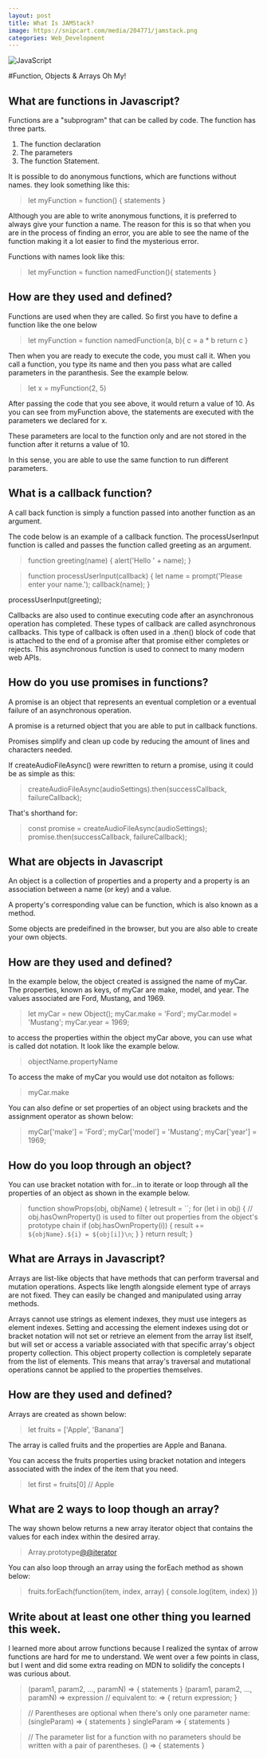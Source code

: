 ```yaml
---
layout: post
title: What Is JAMStack?
image: https://snipcart.com/media/204771/jamstack.png
categories: Web_Development
---
```

![JavaScript](https://miro.medium.com/max/1400/1*Ahomp1dXE5Ofb6Fgh_7WDA.jpeg)

#Function, Objects & Arrays Oh My!

## What are functions in Javascript?

Functions are a "subprogram" that can be called by code. The function has three parts. 

1. The function declaration
2. The parameters
3. The function Statement.

It is possible to do anonymous functions, which are functions without names. they look something like this:

>let myFunction = function() {
    statements
}

Although you are able to write anonymous functions, it is preferred to always give your function a name. The reason for this is so that when you are in the process of finding an error, you are able to see the name of the function making it a lot easier to find the mysterious error.

Functions with names look like this:

>let myFunction = function namedFunction(){
    statements
}


## How are they used and defined?

Functions are used when they are called. So first you have to define a function like the one below

>let myFunction = function namedFunction(a, b){
    c = a * b
    return c
}

Then when you are ready to execute the code, you must call it. When you call a function, you type its name and then you pass what are called parameters in the paranthesis. See the example below.

>let x = myFunction(2, 5)

After passing the code that you see above, it would return a value of 10. As you can see from myFunction above, the statements are executed with the parameters we declared for x.

These parameters are local to the function only and are not stored in the function after it returns a value of 10. 

In this sense, you are able to use the same function to run different parameters. 

## What is a callback function?

A call back function is simply a function passed into another function as an argument. 

The code below is an example of a callback function. The processUserInput function is called and passes the function called greeting as an argument.

>function greeting(name) {
  alert('Hello ' + name);
}

>function processUserInput(callback) {
  let name = prompt('Please enter your name.');
  callback(name);
}

processUserInput(greeting);


Callbacks are also used to continue executing code after an asynchronous operation has completed. These types of callback are called asynchronous callbacks. This type of callback is often used in a .then() block of code that is attached to the end of a promise after that promise either completes or rejects. This asynchronous function is used to connect to many modern web APIs.

## How do you use promises in functions?

A promise is an object that represents an eventual completion or a eventual failure of an asynchronous operation.

A promise is a returned object that you are able to put in callback functions.

Promises simplify and clean up code by reducing the amount of lines and characters needed.

If createAudioFileAsync() were rewritten to return a promise, using it could be as simple as this:

>createAudioFileAsync(audioSettings).then(successCallback, failureCallback);

That's shorthand for:

>const promise = createAudioFileAsync(audioSettings); 
promise.then(successCallback, failureCallback);

## What are objects in Javascript

An object is a collection of properties and a property and a property is an association between a name (or key) and a value.

A property's corresponding value can be function, which is also known as a method.

Some objects are predeifined in the browser, but you are also able to create your own objects.

## How are they used and defined?

In the example below, the object created is assigned the name of myCar. The properties, known as keys, of myCar are make, model, and year. The values associated are Ford, Mustang, and 1969.

>let myCar = new Object();
myCar.make = 'Ford';
myCar.model = 'Mustang';
myCar.year = 1969;

to access the properties within the object myCar above, you can use what is called dot notation. It look like the example below.

>objectName.propertyName

To access the make of myCar you would use dot notaiton as follows:

>myCar.make

You can also define or set properties of an object using brackets and the assignment operator as shown below:

>myCar['make'] = 'Ford';
myCar['model'] = 'Mustang';
myCar['year'] = 1969;

## How do you loop through an object?

You can use bracket notation with for...in to iterate or loop through all the properties of an object as shown in the example below.

>function showProps(obj, objName) {
  letresult = ``;
  for (let i in obj) {
    // obj.hasOwnProperty() is used to filter out properties from the object's prototype chain
    if (obj.hasOwnProperty(i)) {
      result += `${objName}.${i} = ${obj[i]}\n`;
    }
  }
  return result;
}

## What are Arrays in Javascript?

Arrays are list-like objects that have methods that can perform traversal and mutation operations. Aspects like length alongside element type of arrays are not fixed. They can easily be changed and manipulated using array methods.

Arrays cannot use strings as element indexes, they must use integers as element indexes. Setting and accessing the element indexes using dot or bracket notation will not set or retrieve an element from the array list itself, but will set or access a variable associated with that specific array's object property collection. This object property collection is completely separate from the list of elements. This means that array's traversal and mutational operations cannot be applied to the properties themselves.

## How are they used and defined?

Arrays are created as shown below: 

>let fruits = ['Apple', 'Banana']

The array is called fruits and the properties are Apple and Banana.

You can access the fruits properties using bracket notation and integers associated with the index of the item that you need.

>let first = fruits[0]
// Apple

## What are 2 ways to loop though an array?

The way shown below returns a new array iterator object that contains the values for each index within the desired array.

>Array.prototype[@@iterator]()

You can also loop through an array using the forEach method as shown below:

>fruits.forEach(function(item, index, array) {
  console.log(item, index)
})


## Write about at least one other thing you learned this week.

I learned more about arrow functions because I realized the syntax of arrow functions are hard for me to understand. We went over a few points in class, but I went and did some extra reading on MDN to solidify the concepts I was curious about.
 
>(param1, param2, …, paramN) => { statements } 
(param1, param2, …, paramN) => expression
// equivalent to: => { return expression; }

>// Parentheses are optional when there's only one parameter name:
(singleParam) => { statements }
singleParam => { statements }

>// The parameter list for a function with no parameters should be written with a pair of parentheses.
() => { statements }